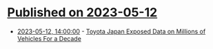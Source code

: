 # [Published on 2023-05-12](index.md)

* [2023-05-12, 14:00:00](https://yro.slashdot.org/story/23/05/12/1243200/toyota-japan-exposed-data-on-millions-of-vehicles-for-a-decade?utm_source=rss1.0mainlinkanon&utm_medium=feed) - [Toyota Japan Exposed Data on Millions of Vehicles For a Decade](https://yro.slashdot.org/story/23/05/12/1243200/toyota-japan-exposed-data-on-millions-of-vehicles-for-a-decade?utm_source=rss1.0mainlinkanon&utm_medium=feed)
